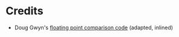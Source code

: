 # Credits

 - Doug Gwyn's [floating point comparison code](http://c-faq.com/fp/fpequal.html) (adapted, inlined)

